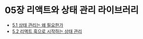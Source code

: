 # 05장 리액트와 상태 관리 라이브러리

- [5.1 상태 관리는 왜 필요한가](./5.1-상태-관리는-왜-필요한가.md)
- [5.2 리액트 훅으로 시작하는 상태 관리](./5.2-리액트-훅으로-시작하는-상태-관리.md)
